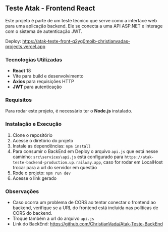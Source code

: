 ## Teste Atak - Frontend React
Este projeto é parte de um teste técnico que serve como a interface web para uma aplicação backend. Ele se conecta a uma API ASP.NET e interage com o sistema de autenticação JWT.

Deploy: <https://atak-teste-front-q2yg0moib-christianvadas-projects.vercel.app>

### Tecnologias Utilizadas
- **React** 18
- Vite para build e desenvolvimento
- **Axios** para requisições HTTP
- **JWT** para autenticação

### Requisitos
Para rodar este projeto, é necessário ter o **Node.js** instalado.

### Instalação e Execução
1. Clone o repositório
2. Acesse o diretório do projeto
3. Instale as dependências: ```npm install```
4. Para consumir o BackEnd em Deploy o arquivo ```api.js``` que está nesse caminho: ```src\services\api.js``` está configurado para ```https://atak-teste-backend-production.up.railway.app```, caso for rodar em LocalHost trocar para a url do servidor em questão
5. Rode o projeto: ```npm run dev```
6. Acesse o link gerado

### Observações
- Caso ocorra um problema de CORS ao tentar conectar o frontend ao backend, verifique se a URL do frontend está incluída nas políticas de CORS do backend.
- Troque também a url do arquivo ```api.js```
- Link do BackEnd: <https://github.com/ChristianVada/Atak-Teste-BackEnd>
